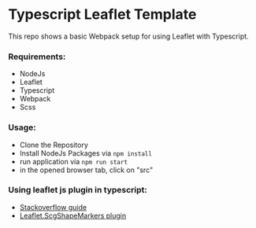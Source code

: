 # Typescript Leaflet Template
This repo shows a basic Webpack setup for using Leaflet with Typescript.


### Requirements:
* NodeJs
* Leaflet
* Typescript
* Webpack
* Scss

### Usage:
* Clone the Repository
* Install NodeJs Packages via `npm install`
* run application via `npm run start` 
* in the opened browser tab, click on "src"

### Using leaflet js plugin in typescript:
* [Stackoverflow guide](https://stackoverflow.com/questions/44472856/how-do-i-add-typescript-definitions-for-leaflet-plugins)
* [Leaflet.ScgShapeMarkers plugin](https://github.com/rowanwins/Leaflet.SvgShapeMarkers/blob/gh-pages/dist/leaflet-svg-shape-markers.js)
